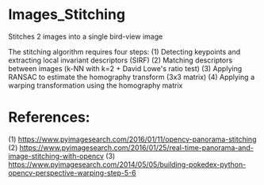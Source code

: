 # Images_Stitching
Stitches 2 images into a single bird-view image

The stitching algorithm requires four steps:
(1) Detecting keypoints and extracting local invariant descriptors (SIRF)
(2) Matching descriptors between images (k-NN with k=2 + David Lowe's ratio test)
(3) Applying RANSAC to estimate the homography transform (3x3 matrix)
(4) Applying a warping transformation using the homography matrix

# References:
(1) https://www.pyimagesearch.com/2016/01/11/opencv-panorama-stitching
(2) https://www.pyimagesearch.com/2016/01/25/real-time-panorama-and-image-stitching-with-opencv
(3) https://www.pyimagesearch.com/2014/05/05/building-pokedex-python-opencv-perspective-warping-step-5-6
